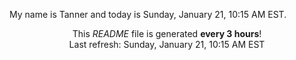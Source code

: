 My name is Tanner and today is Sunday, January 21, 10:15 AM EST.

<p align="center">This <i>README</i> file is generated <b>every 3 hours</b>!</br>Last refresh: Sunday, January 21, 10:15 AM EST<br /></p>
